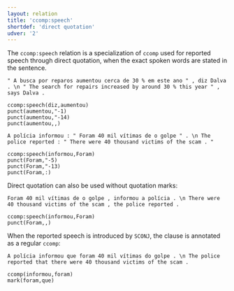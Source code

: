 ```yaml
---
layout: relation
title: 'ccomp:speech'
shortdef: 'direct quotation'
udver: '2'
---
```


The `ccomp:speech` relation is a specialization of `ccomp` used for reported speech through direct quotation, when the exact spoken words are stated in the sentence.

~~~ sdparse
" A busca por reparos aumentou cerca de 30 % em este ano " , diz Dalva . \n " The search for repairs increased by around 30 % this year " , says Dalva .

ccomp:speech(diz,aumentou)
punct(aumentou,"-1)
punct(aumentou,"-14)
punct(aumentou,,)
~~~

~~~ sdparse
A polícia informou : " Foram 40 mil vítimas de o golpe " . \n The police reported : " There were 40 thousand victims of the scam . "

ccomp:speech(informou,Foram)
punct(Foram,"-5)
punct(Foram,"-13)
punct(Foram,:)
~~~

Direct quotation can also be used without quotation marks:

~~~ sdparse
Foram 40 mil vítimas de o golpe , informou a polícia . \n There were 40 thousand victims of the scam , the police reported .

ccomp:speech(informou,Foram)
punct(Foram,,)
~~~

When the reported speech is introduced by `SCONJ`, the clause is annotated as a regular `ccomp`:

~~~ sdparse
A polícia informou que foram 40 mil vítimas do golpe . \n The police reported that there were 40 thousand victims of the scam .

ccomp(informou,foram)
mark(foram,que)
~~~
